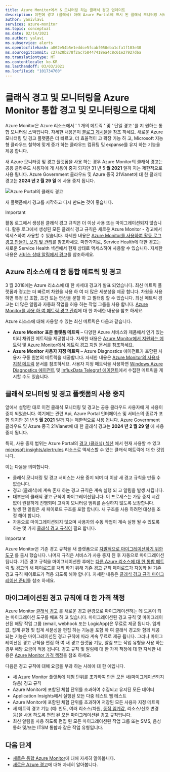 ```yaml
---
title: Azure Monitor에서 & 모니터링 하는 클래식 경고 업데이트
description: 이전에 경고 (클래식) 아래 Azure Portal에 표시 된 클래식 모니터링 서비스 및 기능의 사용 중지에 대 한 설명입니다.
author: yanivlavi
services: azure-monitor
ms.topic: conceptual
ms.date: 02/14/2021
ms.author: yalavi
ms.subservice: alerts
ms.openlocfilehash: a862e54b5e1eddce5fcabf050eba1cfa1f103e30
ms.sourcegitcommit: c27a20b278f2ac758447418ea4c8c61e27927d6a
ms.translationtype: MT
ms.contentlocale: ko-KR
ms.lasthandoff: 03/03/2021
ms.locfileid: "101734760"
---
```

# <a name="unified-alerting--monitoring-in-azure-monitor-replaces-classic-alerting--monitoring"></a>클래식 경고 및 모니터링을 Azure Monitor 통합 경고 및 모니터링으로 대체

Azure Monitor은 Azure 리소스에서 ' 1 개의 메트릭 ' 및 ' 단일 경고 '를 지 원하는 통합 모니터링 스택입니다. 자세한 내용은이 [블로그 게시물](https://azure.microsoft.com/blog/new-full-stack-monitoring-capabilities-in-azure-monitor/)을 참조 하세요. 새로운 Azure 모니터링 및 경고 플랫폼은 더 빠르고, 더 효율적이 고 확장 가능 하 고, Microsoft 지능형 클라우드 철학에 맞게 증가 하는 클라우드 컴퓨팅 및 expanse를 유지 하는 기능을 제공 합니다.

새 Azure 모니터링 및 경고 플랫폼을 사용 하는 경우 Azure Monitor의 클래식 경고는 공용 클라우드 사용자에 게 사용이 중지 되지만 31 년 5 **월 2021** 일까 지는 제한적으로 사용 됩니다. Azure Government 클라우드 및 Azure 중국 21Vianet에 대 한 클래식 경고는 **2024 년 2 월 29 일** 에 사용 중지 됩니다.

 ![Azure Portal의 클래식 경고](media/monitoring-classic-retirement/monitor-alert-screen2.png) 

새 플랫폼에서 경고를 시작하고 다시 만드는 것이 좋습니다.

> [!IMPORTANT]
> 활동 로그에서 생성된 클래식 경고 규칙은 더 이상 사용 또는 마이그레이션되지 않습니다. 활동 로그에서 생성된 모든 클래식 경고 규칙은 새로운 Azure Monitor - 경고에서 액세스하여 사용할 수 있습니다. 자세한 내용은 [Azure Monitor를 사용하여 활동 로그 경고 만들기, 보기 및 관리](./alerts-activity-log.md)를 참조하세요. 마찬가지로, Service Health에 대한 경고는 새로운 Service Health 섹션에서 현재 상태로 액세스하여 사용할 수 있습니다. 자세한 내용은 [서비스 상태 알림에서 경고](../../service-health/alerts-activity-log-service-notifications-portal.md)를 참조하세요.

## <a name="unified-metrics-and-alerts-for-azure-resources"></a>Azure 리소스에 대 한 통합 메트릭 및 경고

3 월 2018에는 Azure 리소스에 대 한 차세대 경고가 발표 되었습니다. 최신 메트릭 플랫폼과 경고는 더 빠르며 차원을 사용 하 여 더 많은 세분성을 제공 합니다. 차원을 사용 하면 특정 값 조합, 조건 또는 연산을 분할 하 고 필터링 할 수 있습니다. 최신 메트릭 경고는 더 많은 알림과 자동화 작업을 허용 하는 작업 그룹을 사용 합니다. [Azure Monitor를 사용 하 여 메트릭 경고 관리](./alerts-metric.md)에 대 한 자세한 내용을 참조 하세요.

Azure 리소스에 대해 사용할 수 있는 최신 메트릭은 다음과 같습니다.

- **Azure Monitor 표준 플랫폼 메트릭** – 다양한 Azure 서비스와 제품에서 인기 있는 미리 채워진 메트릭을 제공합니다. 자세한 내용은 [Azure Monitor에서 지원되는 메트릭](./alerts-metric-near-real-time.md#metrics-and-dimensions-supported) 및 [Azure Monitor에서 메트릭 경고 지원](./alerts-metric-overview.md#supported-resource-types-for-metric-alerts) 문서를 참조하세요.
- **Azure Monitor 사용자 지정 메트릭** – Azure Diagnostics 에이전트가 포함된 사용자 구동 원본의 메트릭을 제공합니다. 자세한 내용은 [Azure Monitor의 사용자 지정 메트릭](../essentials/metrics-custom-overview.md) 문서를 참조하세요. 사용자 지정 메트릭을 사용하면 [Windows Azure Diagnostics 에이전트](../essentials/collect-custom-metrics-guestos-resource-manager-vm.md) 및 [InfluxData Telegraf 에이전트](../essentials/collect-custom-metrics-linux-telegraf.md)에서 수집한 메트릭을 게시할 수도 있습니다.

## <a name="retirement-of-classic-monitoring-and-alerting-platform"></a>클래식 모니터링 및 경고 플랫폼의 사용 중지

앞에서 설명한 대로 이전 클래식 모니터링 및 경고는 공용 클라우드 사용자에 게 사용이 중지 되었습니다. 여기에는 관련 Api, Azure Portal 인터페이스 및 서비스의 종료가 포함 되지만 31 년 5 **월 2021** 일까 지는 제한적으로 사용 됩니다. Azure Government 클라우드 및 Azure 중국 21Vianet에 대 한 클래식 경고는 **2024 년 2 월 29 일** 에 사용 중지 됩니다.

특히, 사용 중지 범위는 Azure Portal의 [경고 (클래식) 섹션](./alerts-classic.overview.md) 에서 현재 사용할 수 있고 [microsoft insights/alertrules](/rest/api/monitor/alertrules) 리소스로 액세스할 수 있는 클래식 메트릭에 대 한 것입니다.

이는 다음을 의미합니다.

- 클래식 모니터링 및 경고 서비스는 사용 중지 되며 더 이상 새 경고 규칙을 만들 수 없습니다.
- 경고 (클래식)에 계속 존재 하는 경고 규칙은 계속 실행 되 고 알림을 발생 시킵니다.
- 대부분의 클래식 경고 규칙이 마이그레이션됩니다. 이 프로세스는 가동 중지 시간 없이 원활하게 진행되며 고객이 모니터링 범위를 손실하지 않도록 보장합니다.
- 발생 한 알림은 새 페이로드 구조를 포함 합니다. 새 구조를 사용 하려면 대상을 조정 해야 합니다.
- 자동으로 마이그레이션되지 않으며 사용자의 수동 작업이 계속 실행 될 수 있도록 하는 몇 가지 [클래식 경고 규칙이](alerts-understand-migration.md#manually-migrating-classic-alerts-to-newer-alerts) 필요 합니다.

> [!IMPORTANT]
> Azure Monitor은 기존 경고 규칙을 새 플랫폼으로 [자발적으로 마이그레이션하기 위한 도구](alerts-using-migration-tool.md) 를 출시 했습니다. 나머지 규칙은 서비스가 사용 중지 된 후 자동으로 마이그레이션됩니다. 기존 경고 규칙을 마이그레이션한 후에는 [다른 Azure 리소스에 대 한 통합 메트릭 및 경고](#unified-metrics-and-alerts-for-azure-resources)의 새 페이로드를 처리 하기 위해 기존 경고 규칙 페이로드가 자동화 된 기존 경고 규칙 페이로드가 적용 되도록 해야 합니다. 자세한 내용은 [클래식 경고 규칙 마이그레이션 준비](alerts-prepare-migration.md)를 참조 하세요.

## <a name="pricing-for-migrated-alert-rules"></a>마이그레이션된 경고 규칙에 대 한 가격 책정

Azure Monitor [클래식 경고](./alerts-classic.overview.md) 를 새로운 경고 환경으로 마이그레이션하는 데 도움이 되는 마이그레이션 도구를 배포 하 고 있습니다. 마이그레이션된 경고 규칙 및 마이그레이션된 해당 작업 그룹 (email, webhook 또는 LogicApp)은 무료로 제공 됩니다. 임계값, 집계 유형 및 집계 세분성을 편집 하는 기능을 포함 하 여 클래식 경고와 함께 제공 되는 기능은 마이그레이션된 경고 규칙에 따라 계속 무료로 제공 됩니다. 그러나 마이그레이션된 경고 규칙을 편집 하 여 새 경고 플랫폼 기능, 알림 또는 작업 유형을 사용 하는 경우 해당 요금이 적용 됩니다. 경고 규칙 및 알림에 대 한 가격 책정에 대 한 자세한 내용은 [Azure Monitor 가격 책정](https://azure.microsoft.com/pricing/details/monitor/)을 참조 하세요.

다음은 경고 규칙에 대해 요금을 부과 하는 사례에 대 한 예입니다.

- 새 Azure Monitor 플랫폼에 체험 단위를 초과하여 만든 모든 새(마이그레이션되지 않음) 경고 규칙
- Azure Monitor에 포함된 체험 단위를 초과하여 수집되고 유지된 모든 데이터
- Application Insights에서 실행된 모든 다중 테스트 웹 테스트
- Azure Monitor에 포함된 체험 단위를 초과하여 저장된 모든 사용자 지정 메트릭
- 새 메트릭 경고 기능 (예: 빈도, 여러 리소스/차원, [동적 임계값](../alerts/alerts-dynamic-thresholds.md), 리소스/신호 변경 등)을 사용 하도록 편집 된 모든 마이그레이션된 경고 규칙입니다.
- 최신 알림을 사용 하도록 편집 된 모든 마이그레이션된 작업 그룹 또는 SMS, 음성 통화 및/또는 ITSM 통합과 같은 작업 유형입니다.

## <a name="next-steps"></a>다음 단계

* [새로운 통합 Azure Monitor](../overview.md)에 대해 자세히 알아봅니다.
* [새로운 Azure 경고](./alerts-overview.md)에 대해 자세히 알아봅니다.